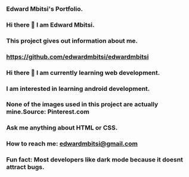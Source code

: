 ### Edward Mbitsi's Portfolio.
### Hi there 👋 I am Edward Mbitsi.
### This project gives out information about me.
### https://github.com/edwardmbitsi/edwardmbitsi
### Hi there 👋 I am currently learning web development.
### I am interested in learning android development.
### None of the images used in this project are actually mine.Source: Pinterest.com
### Ask me anything about HTML or CSS.
### How to reach me: edwardmbitsi@gmail.com
### Fun fact: Most developers like dark mode because it doesnt attract bugs.

<!--
**edwardmbitsi/edwardmbitsi** is a ✨ _special_ ✨ repository because its `README.md` (this file) appears on your GitHub profile.

Here are some ideas to get you started:

- 🔭 I’m currently working on ...
- 🌱 I’m currently learning ...
- 👯 I’m looking to collaborate on ...
- 🤔 I’m looking for help with ...
- 💬 Ask me about ...
- 📫 How to reach me: ...
- 😄 Pronouns: ...
- ⚡ Fun fact: ...
-->
